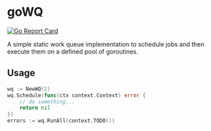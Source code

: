 # goWQ

[![Go Report Card](https://goreportcard.com/badge/github.com/fredmaggiowski/gowq)](https://goreportcard.com/report/github.com/fredmaggiowski/gowq)

A simple static work queue implementation to schedule jobs and then execute them on a defined pool of goroutines.

## Usage

```go
wq := NewWQ(2)
wq.Schedule(func(ctx context.Context) error {
    // do something...
    return nil
})
errors := wq.RunAll(context.TODO())
```
